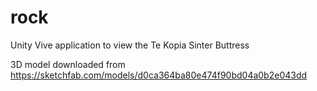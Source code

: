 # rock
Unity Vive application to view the Te Kopia Sinter Buttress  

3D model downloaded from https://sketchfab.com/models/d0ca364ba80e474f90bd04a0b2e043dd